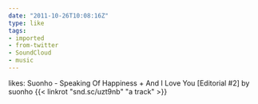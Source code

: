 ```yaml
---
date: "2011-10-26T10:08:16Z"
type: like
tags:
- imported
- from-twitter
- SoundCloud
- music
---
```

likes: Suonho - Speaking Of Happiness + And I Love You \[Editorial #2\] by suonho {{< linkrot "snd.sc/uzt9nb" "a track" >}}
